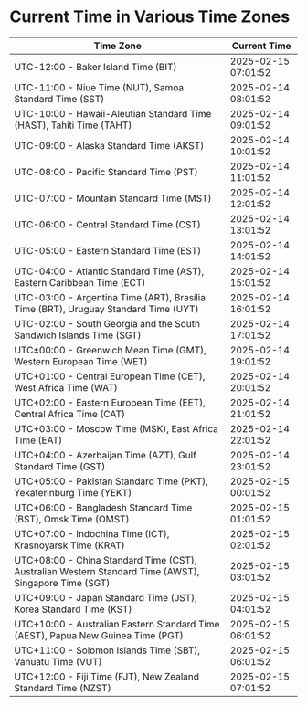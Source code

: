 # Current Time in Various Time Zones

| Time Zone | Current Time |
|-----------|--------------|
| UTC-12:00 - Baker Island Time (BIT) | 2025-02-15 07:01:52 |
| UTC-11:00 - Niue Time (NUT), Samoa Standard Time (SST) | 2025-02-14 08:01:52 |
| UTC-10:00 - Hawaii-Aleutian Standard Time (HAST), Tahiti Time (TAHT) | 2025-02-14 09:01:52 |
| UTC-09:00 - Alaska Standard Time (AKST) | 2025-02-14 10:01:52 |
| UTC-08:00 - Pacific Standard Time (PST) | 2025-02-14 11:01:52 |
| UTC-07:00 - Mountain Standard Time (MST) | 2025-02-14 12:01:52 |
| UTC-06:00 - Central Standard Time (CST) | 2025-02-14 13:01:52 |
| UTC-05:00 - Eastern Standard Time (EST) | 2025-02-14 14:01:52 |
| UTC-04:00 - Atlantic Standard Time (AST), Eastern Caribbean Time (ECT) | 2025-02-14 15:01:52 |
| UTC-03:00 - Argentina Time (ART), Brasília Time (BRT), Uruguay Standard Time (UYT) | 2025-02-14 16:01:52 |
| UTC-02:00 - South Georgia and the South Sandwich Islands Time (SGT) | 2025-02-14 17:01:52 |
| UTC±00:00 - Greenwich Mean Time (GMT), Western European Time (WET) | 2025-02-14 19:01:52 |
| UTC+01:00 - Central European Time (CET), West Africa Time (WAT) | 2025-02-14 20:01:52 |
| UTC+02:00 - Eastern European Time (EET), Central Africa Time (CAT) | 2025-02-14 21:01:52 |
| UTC+03:00 - Moscow Time (MSK), East Africa Time (EAT) | 2025-02-14 22:01:52 |
| UTC+04:00 - Azerbaijan Time (AZT), Gulf Standard Time (GST) | 2025-02-14 23:01:52 |
| UTC+05:00 - Pakistan Standard Time (PKT), Yekaterinburg Time (YEKT) | 2025-02-15 00:01:52 |
| UTC+06:00 - Bangladesh Standard Time (BST), Omsk Time (OMST) | 2025-02-15 01:01:52 |
| UTC+07:00 - Indochina Time (ICT), Krasnoyarsk Time (KRAT) | 2025-02-15 02:01:52 |
| UTC+08:00 - China Standard Time (CST), Australian Western Standard Time (AWST), Singapore Time (SGT) | 2025-02-15 03:01:52 |
| UTC+09:00 - Japan Standard Time (JST), Korea Standard Time (KST) | 2025-02-15 04:01:52 |
| UTC+10:00 - Australian Eastern Standard Time (AEST), Papua New Guinea Time (PGT) | 2025-02-15 06:01:52 |
| UTC+11:00 - Solomon Islands Time (SBT), Vanuatu Time (VUT) | 2025-02-15 06:01:52 |
| UTC+12:00 - Fiji Time (FJT), New Zealand Standard Time (NZST) | 2025-02-15 07:01:52 |
